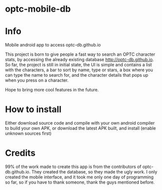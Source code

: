 # optc-mobile-db
# Info
Mobile android app to access optc-db.github.io

This project is born to give people a fast way to search an OPTC character stats, by accessing the already existing database http://optc-db.github.io.
So far, the project is still in initial state, the UI is simple and contains a list with the characters, a bar to sort by name, type or stars, a box where you can type the name to search for, and the character details that pops up when you press on a character.

Hope to bring more cool features in the future.

# How to install
Either download source code and compile with your own android compiler to build your own APK, or download the latest APK built, and install (enable unknown sources first)

# Credits

99% of the work made to create this app is from the contributors of optc-db.github.io. They created the database, so they made the ugly work. I only created the mobile interface, and it took me only one day of programming so far, so if you have to thank someone, thank the guys mentioned before. 
